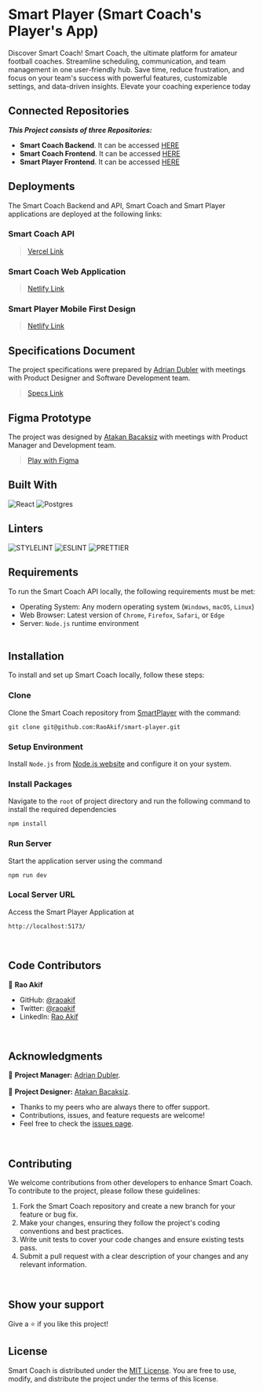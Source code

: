 # Smart Player (Smart Coach's Player's App)
Discover Smart Coach! Smart Coach, the ultimate platform for amateur football coaches. Streamline scheduling, communication, and team management in one user-friendly hub. Save time, reduce frustration, and focus on your team's success with powerful features, customizable settings, and data-driven insights. Elevate your coaching experience today

## Connected Repositories
_**This Project consists of three Repositories:**_ <br>
- **Smart Coach Backend**. It can be accessed [HERE](https://github.com/RaoAkif/smart-coach-api) <br>
- **Smart Coach Frontend**. It can be accessed [HERE](https://github.com/RaoAkif/smart-coach) <br>
- **Smart Player Frontend**. It can be accessed [HERE](https://github.com/RaoAkif/smart-player) <br>

## Deployments
The Smart Coach Backend and API, Smart Coach and Smart Player applications are deployed at the following links:
### Smart Coach API
> [Vercel Link](https://smart-coach-api.vercel.app/api/)

### Smart Coach Web Application
> [Netlify Link](https://smart-coach.netlify.app/)

### Smart Player Mobile First Design
> [Netlify Link](https://smart-player.netlify.app/)



## Specifications Document
The project specifications were prepared by [Adrian Dubler](https://www.linkedin.com/in/adrian-dubler) with meetings with Product Designer and Software Development team.
> [Specs Link](https://docs.google.com/document/d/1YZL7S7I8JBwasybTW2LH-aRh8y2E-aA-0nhlwdSgJNo/edit#heading=h.v49tvcs817pg)


## Figma Prototype
The project was designed by [Atakan Bacaksiz](https://www.linkedin.com/in/atakanbacaksiz) with meetings with Product Manager and Development team.
> [Play with Figma](https://www.figma.com/proto/CTngvtmn5qXkjlEpXlDfAT/smartcoach-ui?type=design&node-id=539-29282&scaling=min-zoom&page-id=539%3A29244&starting-point-node-id=539%3A29282)



## Built With
![React](https://img.shields.io/badge/-ReactJs-61DAFB?logo=react&logoColor=white&style=for-the-badge)
![Postgres](https://img.shields.io/badge/postgres-%23316192.svg?style=for-the-badge&logo=postgresql&logoColor=white)

## Linters
![STYLELINT](https://img.shields.io/badge/stylelint-000?style=for-the-badge&logo=stylelint&logoColor=white)
![ESLINT](https://img.shields.io/badge/eslint-3A33D1?style=for-the-badge&logo=eslint&logoColor=white)
![PRETTIER](https://img.shields.io/badge/prettier-1A2C34?style=for-the-badge&logo=prettier&logoColor=F7BA3E)


## Requirements

To run the Smart Coach API locally, the following requirements must be met:

- Operating System: Any modern operating system (`Windows`, `macOS`, `Linux`)
- Web Browser: Latest version of `Chrome`, `Firefox`, `Safari`, or `Edge`
- Server: `Node.js` runtime environment <br><br>

## Installation

To install and set up Smart Coach locally, follow these steps:

### Clone
Clone the Smart Coach repository from [SmartPlayer](https://github.com/RaoAkif/smart-player) with the command:
```
git clone git@github.com:RaoAkif/smart-player.git
```
### Setup Environment
Install `Node.js` from [Node.js website](https://nodejs.org/en/download) and configure it on your system.

### Install Packages
Navigate to the `root` of project directory and run the following command to install the required dependencies
```
npm install
```

### Run Server
Start the application server using the command
```
npm run dev
```

### Local Server URL
Access the Smart Player Application at
```
http://localhost:5173/
```
<br>


## Code Contributors

👤 **Rao Akif**
- GitHub: [@raoakif](https://github.com/RaoAkif)
- Twitter: [@raoakif](https://twitter.com/RaoAkif)
- LinkedIn: [Rao Akif](https://linkedin.com/in/RaoAkif)
<br>

## Acknowledgments
👤 **Project Manager:**   [Adrian Dubler](https://www.linkedin.com/in/adrian-dubler). <br><br>
👤 **Project Designer:**  [Atakan Bacaksiz](https://www.linkedin.com/in/atakanbacaksiz).
  - Thanks to my peers who are always there to offer support.
  - Contributions, issues, and feature requests are welcome!
  - Feel free to check the [issues page](../../issues/).
<br>
 
## Contributing

We welcome contributions from other developers to enhance Smart Coach. To contribute to the project, please follow these guidelines:

1. Fork the Smart Coach repository and create a new branch for your feature or bug fix.
2. Make your changes, ensuring they follow the project's coding conventions and best practices.
3. Write unit tests to cover your code changes and ensure existing tests pass.
4. Submit a pull request with a clear description of your changes and any relevant information.

<br>

## Show your support

Give a ⭐️ if you like this project!
<br>


## License

Smart Coach is distributed under the [MIT License](./MIT.md). You are free to use, modify, and distribute the project under the terms of this license.
